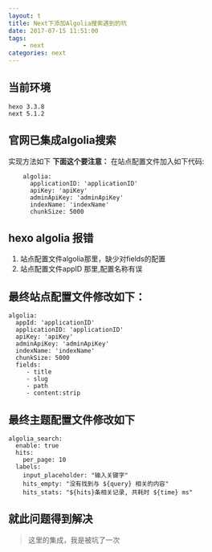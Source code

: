 ```yaml
---
layout: t
title: Next下添加Algolia搜索遇到的坑
date: 2017-07-15 11:51:00
tags:
	- next
categories: next
---
```


## 当前环境
    hexo 3.3.8
    next 5.1.2
## 官网已集成algolia搜索
实现方法如下
**下面这个要注意：**
在站点配置文件加入如下代码:
```    
	algolia:
	  applicationID: 'applicationID'
	  apiKey: 'apiKey'
	  adminApiKey: 'adminApiKey'
	  indexName: 'indexName'
	  chunkSize: 5000
```
<!-- more -->
## hexo algolia 报错
1. 站点配置文件algolia那里，缺少对fields的配置
2. 站点配置文件appID 那里,配置名称有误

## 最终站点配置文件修改如下：
```
algolia:
  appId: 'applicationID'
  applicationID: 'applicationID'
  apiKey: 'apiKey'
  adminApiKey: 'adminApiKey'
  indexName: 'indexName'
  chunkSize: 5000
  fields:
     - title
     - slug
     - path
     - content:strip
```
## 最终主题配置文件修改如下
```
algolia_search:
  enable: true
  hits:
    per_page: 10
  labels:
    input_placeholder: "输入关键字"
    hits_empty: "没有找到与 ${query} 相关的内容"
    hits_stats: "${hits}条相关记录, 共耗时 ${time} ms"
```

## 就此问题得到解决
>这里的集成，我是被坑了一次